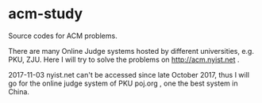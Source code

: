 # acm-study
Source codes for ACM problems.  

There are many Online Judge systems hosted by different universities, e.g. PKU, ZJU. Here I will try to solve the problems on http://acm.nyist.net . 

2017-11-03
nyist.net can't be accessed since late October 2017, thus I will go for the online judge system of PKU poj.org , one the best system in China.

